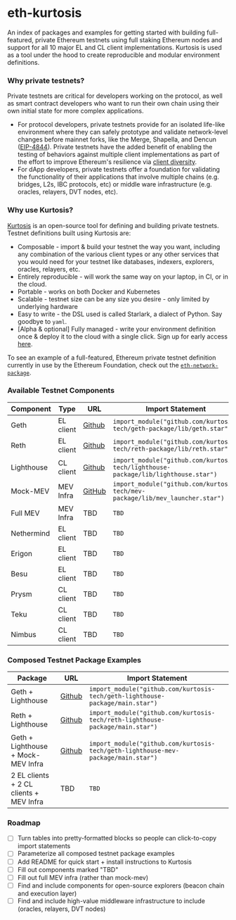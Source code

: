 # eth-kurtosis

An index of packages and examples for getting started with building full-featured, private Ethereum testnets using full staking Ethereum nodes and support for all 10 major EL and CL client implementations. Kurtosis is used as a tool under the hood to create reproducible and modular environment definitions. 

### Why private testnets?
Private testnets are critical for developers working on the protocol, as well as smart contract developers who want to run their own chain using their own initial state for more complex applications. 
* For protocol developers, private testnets provide for an isolated life-like environment where they can safely prototype and validate network-level changes before mainnet forks, like the Merge, Shapella, and Dencun ([EIP-4844](https://www.eip4844.com/)). Private testnets have the added benefit of enabling the testing of behaviors against multiple client implementations as part of the effort to improve Ethereum's resilience via [client diversity](https://clientdiversity.org/). 
* For dApp developers, private testnets offer a foundation for validating the functionality of their applications that involve multiple chains (e.g. bridges, L2s, IBC protocols, etc)  or middle ware infrastructure (e.g. oracles, relayers, DVT nodes, etc).   

### Why use Kurtosis?
[Kurtosis](https://www.kurtosis.com/) is an open-source tool for defining and building private testnets. Testnet definitions built using Kurtosis are:
* Composable - import & build your testnet the way you want, including any combination of the various client types or any  other services that you would need for your testnet like databases, indexers, explorers, oracles, relayers, etc.
* Entirely reproducible - will work the same way on your laptop, in CI, or in the cloud.  
* Portable - works on both Docker and Kubernetes
* Scalable - testnet size can be any size you desire - only limited by underlying hardware
* Easy to write - the DSL used is called Starlark, a dialect of Python. Say goodbye to `yaml`.
* [Alpha & optional] Fully managed - write your environment definition once & deploy it to the cloud with a single click. Sign up for early access [here](https://mp2k8nqxxgj.typeform.com/to/U1HcXT1H?typeform-source=github.com).

To see an example of a full-featured, Ethereum private testnet definition currently in use by the Ethereum Foundation, check out the [`eth-network-package`](https://github.com/kurtosis-tech/eth-network-package).

### Available Testnet Components

| Component | Type | URL | Import Statement |
| --- | --- | --- | --- |
| Geth | EL client | [Github](https://github.com/kurtosis-tech/geth-package) | `import_module("github.com/kurtosis-tech/geth-package/lib/geth.star")` |
| Reth | EL client | [Github](https://github.com/kurtosis-tech/reth-package) | `import_module("github.com/kurtosis-tech/reth-package/lib/reth.star")` |
| Lighthouse | CL client | [Github](https://github.com/kurtosis-tech/lighthouse-package) | `import_module("github.com/kurtosis-tech/lighthouse-package/lib/lighthouse.star")` |
| Mock-MEV | MEV Infra | [GitHub](https://github.com/kurtosis-tech/mev-package) | `import_module("github.com/kurtosis-tech/mev-package/lib/mev_launcher.star")` |
| Full MEV | MEV Infra | TBD | `TBD` |
| Nethermind | EL client | TBD | `TBD` |
| Erigon | EL client | TBD | `TBD` |
| Besu | EL client | TBD | `TBD` |
| Prysm | CL client | TBD | `TBD` |
| Teku | CL client | TBD | `TBD` |
| Nimbus | CL client | TBD | `TBD` |

### Composed Testnet Package Examples

| Package | URL | Import Statement |
| --- | --- | --- |
| Geth + Lighthouse | [Github](https://github.com/kurtosis-tech/geth-lighthouse-package) | `import_module("github.com/kurtosis-tech/geth-lighthouse-package/main.star")` |
| Reth + Lighthouse | [Github](https://github.com/kurtosis-tech/reth-lighthouse-package) | `import_module("github.com/kurtosis-tech/reth-lighthouse-package/main.star")` |
| Geth + Lighthouse + Mock-MEV Infra | [Github](https://github.com/kurtosis-tech/geth-lighthouse-mev-package) |  `import_module("github.com/kurtosis-tech/geth-lighthouse-mev-package/main.star")` |
| 2 EL clients + 2 CL clients + MEV Infra | TBD |  `TBD` |

### Roadmap

- [ ] Turn tables into pretty-formatted blocks so people can click-to-copy import statements
- [ ] Parameterize all composed testnet package examples
- [ ] Add README for quick start + install instructions to Kurtosis
- [ ] Fill out components marked "TBD"
- [ ] Fill out full MEV infra (rather than mock-mev)
- [ ] Find and include components for open-source explorers (beacon chain and execution layer)
- [ ] Find and include high-value middleware infrastructure to include (oracles, relayers, DVT nodes)
